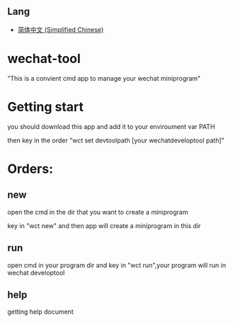 Lang
----------
- [简体中文 (Simplified Chinese)](README-zh.md)

# wechat-tool
”This is a convient cmd app to manage your wechat miniprogram"

Getting start
=============
you should download this app and add it to your enviroument var PATH

then key in the order "wct set devtoolpath [your wechatdeveloptool path]"

Orders:
=======
new
---
open the cmd in the dir that you want to create a miniprogram

key in "wct new" and then app will create a miniprogram in this dir

run
---
open cmd in your program dir and key in "wct run",your program will 
run in wechat developtool 

help
----
getting help document


